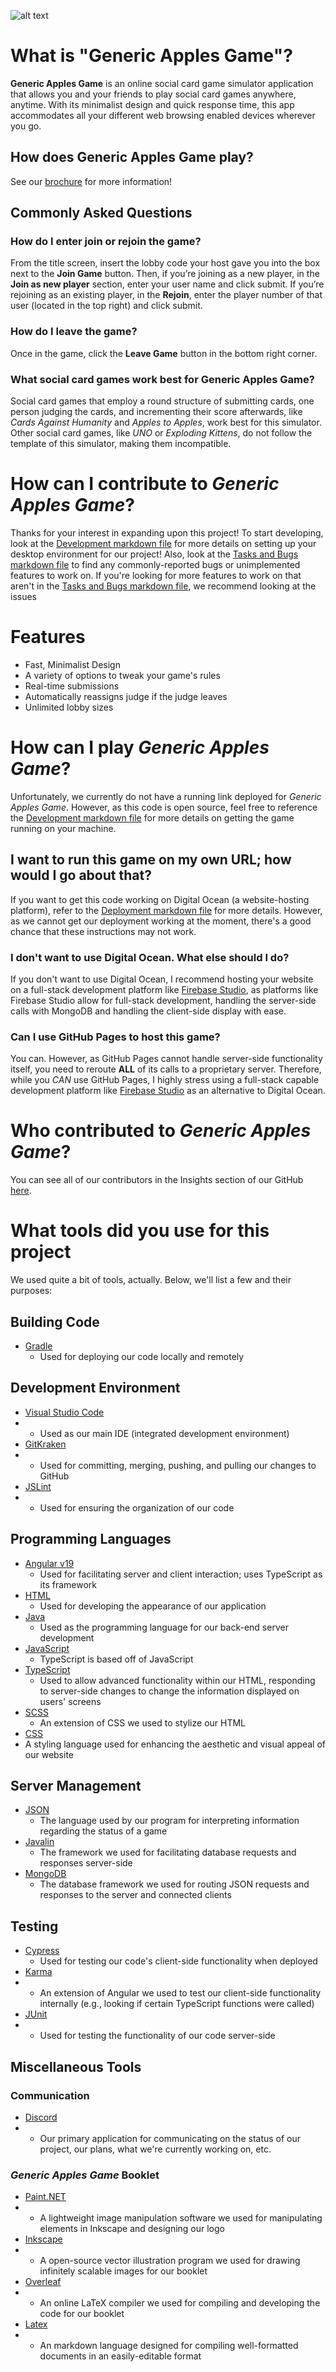![alt text](KeyArt.png "Generic Apples Game Logo")
# What is "Generic Apples Game"?
**Generic Apples Game** is an online social card game simulator application that allows you and your friends to play social card games anywhere, anytime. With its minimalist design and quick response time, this app accommodates all your different web browsing enabled devices wherever you go.
## How does Generic Apples Game play?
See our [brochure](Generic_Apples_Game_Booklet.pdf) for more information!
## Commonly Asked Questions
### How do I enter join or rejoin the game?
From the title screen, insert the lobby code your host gave you into the box next to the **Join Game** button. Then, if you’re joining as a new player, in the **Join as new player** section, enter your user name and click submit. If you’re rejoining as an existing player, in the **Rejoin**, enter the player number of that user (located in the top right) and click submit.
### How do I leave the game?
Once in the game, click the **Leave Game** button in the bottom right corner.
### What social card games work best for **Generic Apples Game**?
Social card games that employ a round structure of submitting cards, one person judging the cards, and incrementing their score afterwards, like *Cards Against Humanity* and *Apples to Apples*, work best for this simulator. Other social card games, like *UNO* or *Exploding Kittens*, do not follow the template of this simulator, making them incompatible.
# How can I contribute to *Generic Apples Game*?
Thanks for your interest in expanding upon this project! To start developing, look at the [Development markdown file](DEVELOPMENT.md) for more details on setting up your desktop environment for our project! Also, look at the [Tasks and Bugs markdown file](TASKS_AND_BUGS.md) to find any commonly-reported bugs or unimplemented features to work on. If you're looking for more features to work on that aren't in the [Tasks and Bugs markdown file](TASKS_AND_BUGS.md), we recommend looking at the issues 
# Features
- Fast, Minimalist Design
- A variety of options to tweak your game's rules
- Real-time submissions
- Automatically reassigns judge if the judge leaves
- Unlimited lobby sizes
# How can I play *Generic Apples Game*?
Unfortunately, we currently do not have a running link deployed for *Generic Apples Game*. However, as this code is open source, feel free to reference the [Development markdown file](DEVELOPMENT.md) for more details on getting the game running on your machine.
## I want to run this game on my own URL; how would I go about that?
If you want to get this code working on Digital Ocean (a website-hosting platform), refer to the [Deployment markdown file](DEPLOYMENT.md) for more details. However, as we cannot get our deployment working at the moment, there's a good chance that these instructions may not work.
### I don't want to use Digital Ocean. What else should I do? 
If you don't want to use Digital Ocean, I recommend hosting your website on a full-stack development platform like [Firebase Studio](https://firebase.google.com/), as platforms like Firebase Studio allow for full-stack development, handling the server-side calls with MongoDB and handling the client-side display with ease.
### Can I use GitHub Pages to host this game?
You can. However, as GitHub Pages cannot handle server-side functionality itself, you need to reroute **ALL** of its calls to a proprietary server. Therefore, while you *CAN* use GitHub Pages, I highly stress using a full-stack capable development platform like [Firebase Studio](https://firebase.google.com/) as an alternative to Digital Ocean.
# Who contributed to *Generic Apples Game*?
You can see all of our contributors in the Insights section of our GitHub [here](https://github.com/UMM-CSci-3601-S25/it-3-potatochips/pulse).
# What tools did you use for this project 
We used quite a bit of tools, actually. Below, we'll list a few and their purposes:
## Building Code
- [Gradle](https://gradle.org/)
  - Used for deploying our code locally and remotely
## Development Environment
- [Visual Studio Code](https://code.visualstudio.com/)
- - Used as our main IDE (integrated development environment)
- [GitKraken](https://www.gitkraken.com/)
- - Used for committing, merging, pushing, and pulling our changes to GitHub
- [JSLint](https://www.jslint.com/)
- - Used for ensuring the organization of our code
## Programming Languages
- [Angular v19](https://angular.dev/)
  - Used for facilitating server and client interaction; uses TypeScript as its framework
- [HTML](https://html.spec.whatwg.org/)
  - Used for developing the appearance of our application
- [Java](https://www.oracle.com/java/)
  - Used as the programming language for our back-end server development 
- [JavaScript](https://ecma-international.org/publications-and-standards/standards/ecma-262/)
  - TypeScript is based off of JavaScript
- [TypeScript](https://www.typescriptlang.org/)
  - Used to allow advanced functionality within our HTML, responding to server-side changes to change the information displayed on users' screens
- [SCSS](https://sass-lang.com/)
  - An extension of CSS we used to stylize our HTML
- [CSS](https://www.w3.org/Style/CSS/Overview.en.html)
- A styling language used for enhancing the aesthetic and visual appeal of our website
## Server Management
- [JSON](https://www.json.org/json-en.html)
  - The language used by our program for interpreting information regarding the status of a game 
- [Javalin](https://javalin.io/)
  - The framework we used for facilitating database requests and responses server-side
- [MongoDB](https://www.mongodb.com/)
  - The database framework we used for routing JSON requests and responses to the server and connected clients
## Testing 
- [Cypress](https://www.cypress.io/)
  - Used for testing our code's client-side functionality when deployed
- [Karma](https://karma-runner.github.io/latest/index.html)
- - An extension of Angular we used to test our client-side functionality internally (e.g., looking if certain TypeScript functions were called) 
- [JUnit](https://junit.org/junit5/)
- - Used for testing the functionality of our code server-side
## Miscellaneous Tools
### Communication
- [Discord](https://discord.com/)
- - Our primary application for communicating on the status of our project, our plans, what we're currently working on, etc.
### *Generic Apples Game* Booklet
- [Paint.NET](https://www.getpaint.net/)
- - A lightweight image manipulation software we used for manipulating elements in Inkscape and designing our logo
- [Inkscape](https://inkscape.org/)
- - A open-source vector illustration program we used for drawing infinitely scalable images for our booklet
- [Overleaf](https://www.overleaf.com/)
- - An online LaTeX compiler we used for compiling and developing the code for our booklet
- [Latex](https://www.latex-project.org/)
- - An markdown language designed for compiling well-formatted documents in an easily-editable format
